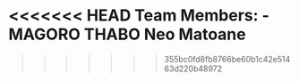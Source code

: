 <<<<<<< HEAD
Team Members:
-MAGORO THABO
Neo Matoane
=======

>>>>>>> 355bc0fd8fb8766be60b1c42e51463d220b48972

